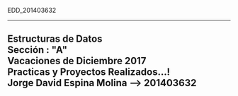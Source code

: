 EDD_201403632

-------------------------------------------------------------------------------------------------------------

Estructuras de Datos  
Sección : "A"   
Vacaciones de Diciembre 2017  
Practicas y Proyectos Realizados…!  
Jorge David Espina Molina -->
201403632
-------------------------------------------------------------------------------------------------------------
